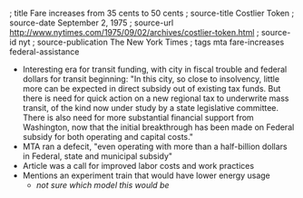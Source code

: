 ; title Fare increases from 35 cents to 50 cents
; source-title Costlier Token
; source-date September 2, 1975
; source-url http://www.nytimes.com/1975/09/02/archives/costlier-token.html
; source-id nyt
; source-publication The New York Times
; tags mta fare-increases federal-assistance

- Interesting era for transit funding, with city in fiscal trouble and federal dollars for transit beginning: "In this city, so close to insolvency, little more can be expected in direct subsidy out of existing tax funds. But there is need for quick action on a new regional tax to underwrite mass transit, of the kind now under study by a state legislative committee. There is also need for more substantial financial support from Washington, now that the initial breakthrough has been made on Federal subsidy for both operating and capital costs."
- MTA ran a defecit, "even operating with more than a half-billion dollars in Federal, state and municipal subsidy"
- Article was a call for improved labor costs and work practices
- Mentions an experiment train that would have lower energy usage
  - *not sure which model this would be*
